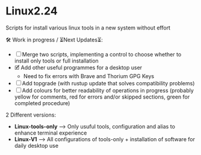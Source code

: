 # Linux2.24

Scripts for install various linux tools in a new system without effort

🛠️ Work in progress / ⏳️Next Updates⏳️:

- ☐ Merge two scripts, implementing a control to choose whether to install only tools or full installation
- 🗹 Add other useful programmes for a desktop user
    - Need to fix errors with Brave and Thorium GPG Keys
- ☐ Add topgrade (with rustup update that solves compatibility problems)
- ☐ Add colours for better readability of operations in progress (probably yellow for comments, red for errors and/or skipped sections, green for completed procedure)

2 Different versions:
- **Linux-tools-only** --> Only usuful tools, configuration and alias to enhance terminal experience
- **Linux-V1** --> All configurations of tools-only + installation of software for daily desktop use

